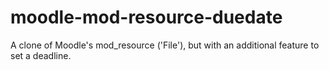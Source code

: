 # moodle-mod-resource-duedate
A clone of Moodle's mod_resource ('File'), but with an additional feature to set a deadline.

